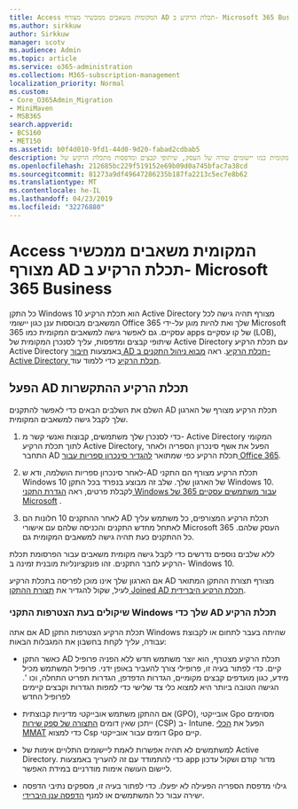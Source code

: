 ```yaml
---
title: Access המקומית משאבים ממכשיר מצורף AD תכלת הרקיע ב- Microsoft 365 Business
ms.author: sirkkuw
author: Sirkkuw
manager: scotv
ms.audience: Admin
ms.topic: article
ms.service: o365-administration
ms.collection: M365-subscription-management
localization_priority: Normal
ms.custom:
- Core_O365Admin_Migration
- MiniMaven
- MSB365
search.appverid:
- BCS160
- MET150
ms.assetid: b0f4d010-9fd1-44d0-9d20-fabad2cdbab5
description: למד כיצד לקבל גישה למשאבים המקומית כמו יישומים שורה של העסק, שיתופי קבצים ומדפסות מתכלת הרקיע של Active Directory המצורפים להתקן Windows 10.
ms.openlocfilehash: 212685bc229f519152e69b09d0a745bfac7a38cd
ms.sourcegitcommit: 81273a9df49647286235b187fa2213c5ec7e8b62
ms.translationtype: MT
ms.contentlocale: he-IL
ms.lasthandoff: 04/23/2019
ms.locfileid: "32276880"
---
```

# <a name="access-on-premises-resources-from-an-azure-ad-joined-device-in-microsoft-365-business"></a>Access המקומית משאבים ממכשיר מצורף AD תכלת הרקיע ב- Microsoft 365 Business

כל התקן Windows 10 הוא תכלת הרקיע Active Directory מצורף תהיה גישה לכל המשאבים מבוססות ענן כגון יישומי Office 365 שלך ואת להיות מוגן על-ידי Microsoft 365 עסקיים. גם לאפשר גישה למשאבים המקומית כמו apps של קו עסקיים (LOB), שיתופי קבצים ומדפסות, עליך לסנכרן המקומית של Active Directory עם תכלת הרקיע Active Directory באמצעות [חיבור AD תכלת הרקיע](https://docs.microsoft.com/en-us/azure/active-directory/connect/active-directory-aadconnect). ראה [מבוא ניהול התקנים ב- Active Directory תכלת הרקיע](https://docs.microsoft.com/en-us/azure/active-directory/device-management-introduction) כדי ללמוד עוד. 
  
## <a name="run-azure-ad-connect"></a>הפעל AD תכלת הרקיע ההתקשרות

השלם את השלבים הבאים כדי לאפשר להתקנים AD תכלת הרקיע מצורף של הארגון שלך לקבל גישה למשאבים המקומית.
  
1. כדי לסנכרן שלך משתמשים, קבוצות ואנשי קשר מ- Active Directory המקומי לתוך תכלת הרקיע Active Directory, הפעל את אשף סינכרון הספריה ולאחר התחבר AD תכלת הרקיע כפי שמתואר [להגדיר סינכרון ספריות עבור Office 365](https://support.office.com/article/1b3b5318-6977-42ed-b5c7-96fa74b08846).
    
2. לאחר סינכרון ספריות הושלמה, ודא ש-AD תכלת הרקיע מצורף הם התקני Windows 10 של הארגון שלך. שלב זה מבוצע בנפרד בכל התקן Windows 10. לקבלת פרטים, ראה [הגדרת התקני Windows עבור משתמשים עסקיים 365 של Microsoft](set-up-windows-devices.md) . 
    
3. לאחר ההתקנים 10 חלונות הם AD תכלת הרקיע המצורפים, כל משתמש עליך לאתחל מחדש התקנים והכניסה שלהם עם אישורי Microsoft 365 העסק שלהם. כל ההתקנים כעת תהיה גישה למשאבים המקומית גם.
    
ללא שלבים נוספים נדרשים כדי לקבל גישה מקומית משאבים עבור הפרסומת תכלת הרקיע לחבר התקנים. זהו פונקציונליות מובנית זמינה ב- Windows 10. 
  
אם הארגון שלך אינו מוכן לפריסה בתכלת הרקיע AD מצורף תצורת ההתקן המתואר לעיל, שקול להגדיר את [תצורת ההתקן Joined AD תכלת הרקיע היברידית](manage-windows-devices.md).
  
### <a name="considerations-when-joining-your-windows-devices-to-azure-ad"></a>שיקולים בעת הצטרפות התקני Windows שלך כדי AD תכלת הרקיע

אם אתה AD תכלת הרקיע הצטרפות התקן Windows שהיתה בעבר לתחום או לקבוצת עבודה, עליך לקחת בחשבון את המגבלות הבאות:
  
- כאשר התקן AD תכלת הרקיע מצטרף, הוא יוצר משתמש חדש ללא הפניה פרופיל קיים. כדי לפתור בעיה זו, פרופילי צורך להעביר באופן ידני. פרופיל המשתמש מכיל מידע, כגון מועדפים קבצים מקומיים, הגדרות הדפדפן, הגדרות תפריט התחלה, וכו '. הגישה הטובה ביותר היא למצוא כלי צד שלישי כדי למפות הגדרות וקבצים קיימים לפרופיל החדש
    
- אם ההתקן משתמש אובייקטי מדיניות קבוצתית (GPO), אובייקטי Gpo מסוימים ייתכן שאין דומים [התצורה של ספק שירות](https://docs.microsoft.com/windows/configuration/provisioning-packages/how-it-pros-can-use-configuration-service-providers) (CSP) ב- Intune. הפעל את [הכלי MMAT](https://www.microsoft.com/download/details.aspx?id=45520) כדי למצוא Csp דומים עבור אובייקטי Gpo קיים. 
    
- למשתמשים לא תהיה אפשרות לאמת ליישומים התלויים אימות של Active Directory. כדי להתמודד עם זה להעריך באמצעות app מדור קודם ושקול עדכון ליישום העושה אימות מודרניים במידת האפשר.
    
- גילוי מדפסת הספריה הפעילה לא יפעלו. כדי לפתור בעיה זו, מספקים נתיבי הדפסה ישירה עבור כל המשתמשים או למנף [הדפסה ענן היברידי](https://docs.microsoft.com/windows-server/administration/hybrid-cloud-print/hybrid-cloud-print-deploy).
    

